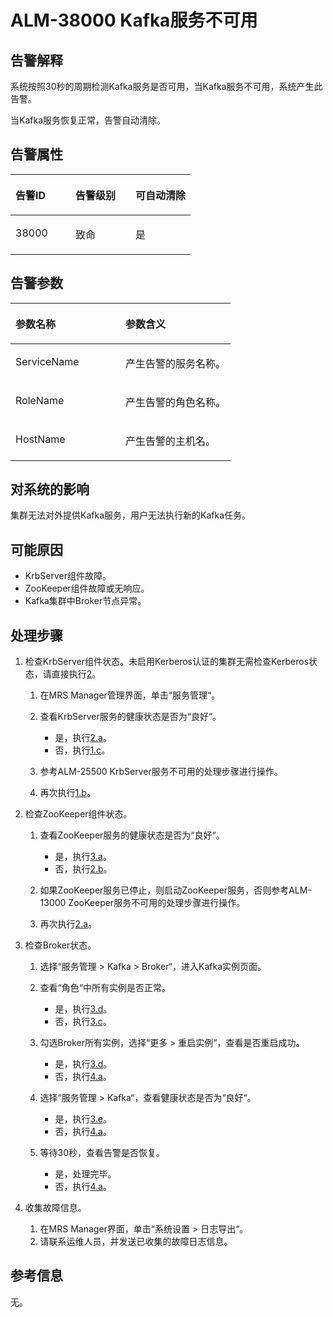 # ALM-38000 Kafka服务不可用<a name="ZH-CN_TOPIC_0174499380"></a>

## 告警解释<a name="zh-cn_topic_0093195079_zh-cn_topic_0053790969_section19665522175625"></a>

系统按照30秒的周期检测Kafka服务是否可用，当Kafka服务不可用，系统产生此告警。

当Kafka服务恢复正常，告警自动清除。

## 告警属性<a name="zh-cn_topic_0093195079_zh-cn_topic_0053790969_section42254989175625"></a>

<a name="zh-cn_topic_0093195079_zh-cn_topic_0053790969_table102091175625"></a>
<table><thead align="left"><tr id="zh-cn_topic_0093195079_zh-cn_topic_0053790969_row31905194175625"><th class="cellrowborder" valign="top" width="33.33333333333333%" id="mcps1.1.4.1.1"><p id="zh-cn_topic_0093195079_zh-cn_topic_0053790969_p34183898175625"><a name="zh-cn_topic_0093195079_zh-cn_topic_0053790969_p34183898175625"></a><a name="zh-cn_topic_0093195079_zh-cn_topic_0053790969_p34183898175625"></a><strong id="zh-cn_topic_0093195079_zh-cn_topic_0053790969_b39219631175625"><a name="zh-cn_topic_0093195079_zh-cn_topic_0053790969_b39219631175625"></a><a name="zh-cn_topic_0093195079_zh-cn_topic_0053790969_b39219631175625"></a>告警ID</strong></p>
</th>
<th class="cellrowborder" valign="top" width="33.33333333333333%" id="mcps1.1.4.1.2"><p id="zh-cn_topic_0093195079_zh-cn_topic_0053790969_p22673543175625"><a name="zh-cn_topic_0093195079_zh-cn_topic_0053790969_p22673543175625"></a><a name="zh-cn_topic_0093195079_zh-cn_topic_0053790969_p22673543175625"></a><strong id="zh-cn_topic_0093195079_zh-cn_topic_0053790969_b2735300175625"><a name="zh-cn_topic_0093195079_zh-cn_topic_0053790969_b2735300175625"></a><a name="zh-cn_topic_0093195079_zh-cn_topic_0053790969_b2735300175625"></a>告警级别</strong></p>
</th>
<th class="cellrowborder" valign="top" width="33.33333333333333%" id="mcps1.1.4.1.3"><p id="zh-cn_topic_0093195079_zh-cn_topic_0053790969_p20232782175625"><a name="zh-cn_topic_0093195079_zh-cn_topic_0053790969_p20232782175625"></a><a name="zh-cn_topic_0093195079_zh-cn_topic_0053790969_p20232782175625"></a><strong id="zh-cn_topic_0093195079_zh-cn_topic_0053790969_b47877317175625"><a name="zh-cn_topic_0093195079_zh-cn_topic_0053790969_b47877317175625"></a><a name="zh-cn_topic_0093195079_zh-cn_topic_0053790969_b47877317175625"></a>可自动清除</strong></p>
</th>
</tr>
</thead>
<tbody><tr id="zh-cn_topic_0093195079_zh-cn_topic_0053790969_row52857467175625"><td class="cellrowborder" valign="top" width="33.33333333333333%" headers="mcps1.1.4.1.1 "><p id="zh-cn_topic_0093195079_zh-cn_topic_0053790969_p35937536181151"><a name="zh-cn_topic_0093195079_zh-cn_topic_0053790969_p35937536181151"></a><a name="zh-cn_topic_0093195079_zh-cn_topic_0053790969_p35937536181151"></a>38000</p>
</td>
<td class="cellrowborder" valign="top" width="33.33333333333333%" headers="mcps1.1.4.1.2 "><p id="zh-cn_topic_0093195079_zh-cn_topic_0053790969_p25259281181151"><a name="zh-cn_topic_0093195079_zh-cn_topic_0053790969_p25259281181151"></a><a name="zh-cn_topic_0093195079_zh-cn_topic_0053790969_p25259281181151"></a>致命</p>
</td>
<td class="cellrowborder" valign="top" width="33.33333333333333%" headers="mcps1.1.4.1.3 "><p id="zh-cn_topic_0093195079_zh-cn_topic_0053790969_p32735912181151"><a name="zh-cn_topic_0093195079_zh-cn_topic_0053790969_p32735912181151"></a><a name="zh-cn_topic_0093195079_zh-cn_topic_0053790969_p32735912181151"></a>是</p>
</td>
</tr>
</tbody>
</table>

## 告警参数<a name="zh-cn_topic_0093195079_zh-cn_topic_0053790969_section27218191175625"></a>

<a name="zh-cn_topic_0093195079_zh-cn_topic_0053790969_table57189892175625"></a>
<table><thead align="left"><tr id="zh-cn_topic_0093195079_zh-cn_topic_0053790969_row20832688175625"><th class="cellrowborder" valign="top" width="50%" id="mcps1.1.3.1.1"><p id="zh-cn_topic_0093195079_zh-cn_topic_0053790969_p9726186175625"><a name="zh-cn_topic_0093195079_zh-cn_topic_0053790969_p9726186175625"></a><a name="zh-cn_topic_0093195079_zh-cn_topic_0053790969_p9726186175625"></a><strong id="zh-cn_topic_0093195079_zh-cn_topic_0053790969_b20426813175625"><a name="zh-cn_topic_0093195079_zh-cn_topic_0053790969_b20426813175625"></a><a name="zh-cn_topic_0093195079_zh-cn_topic_0053790969_b20426813175625"></a>参数名称</strong></p>
</th>
<th class="cellrowborder" valign="top" width="50%" id="mcps1.1.3.1.2"><p id="zh-cn_topic_0093195079_zh-cn_topic_0053790969_p43959148175625"><a name="zh-cn_topic_0093195079_zh-cn_topic_0053790969_p43959148175625"></a><a name="zh-cn_topic_0093195079_zh-cn_topic_0053790969_p43959148175625"></a><strong id="zh-cn_topic_0093195079_zh-cn_topic_0053790969_b60088019175625"><a name="zh-cn_topic_0093195079_zh-cn_topic_0053790969_b60088019175625"></a><a name="zh-cn_topic_0093195079_zh-cn_topic_0053790969_b60088019175625"></a>参数含义</strong></p>
</th>
</tr>
</thead>
<tbody><tr id="zh-cn_topic_0093195079_zh-cn_topic_0053790969_row35291346175625"><td class="cellrowborder" valign="top" width="50%" headers="mcps1.1.3.1.1 "><p id="zh-cn_topic_0093195079_zh-cn_topic_0053790969_p8637281181159"><a name="zh-cn_topic_0093195079_zh-cn_topic_0053790969_p8637281181159"></a><a name="zh-cn_topic_0093195079_zh-cn_topic_0053790969_p8637281181159"></a>ServiceName</p>
</td>
<td class="cellrowborder" valign="top" width="50%" headers="mcps1.1.3.1.2 "><p id="zh-cn_topic_0093195079_zh-cn_topic_0053790969_p28531188181159"><a name="zh-cn_topic_0093195079_zh-cn_topic_0053790969_p28531188181159"></a><a name="zh-cn_topic_0093195079_zh-cn_topic_0053790969_p28531188181159"></a>产生告警的服务名称。</p>
</td>
</tr>
<tr id="zh-cn_topic_0093195079_zh-cn_topic_0053790969_row54265439175625"><td class="cellrowborder" valign="top" width="50%" headers="mcps1.1.3.1.1 "><p id="zh-cn_topic_0093195079_zh-cn_topic_0053790969_p62597248181159"><a name="zh-cn_topic_0093195079_zh-cn_topic_0053790969_p62597248181159"></a><a name="zh-cn_topic_0093195079_zh-cn_topic_0053790969_p62597248181159"></a>RoleName</p>
</td>
<td class="cellrowborder" valign="top" width="50%" headers="mcps1.1.3.1.2 "><p id="zh-cn_topic_0093195079_zh-cn_topic_0053790969_p37212310181159"><a name="zh-cn_topic_0093195079_zh-cn_topic_0053790969_p37212310181159"></a><a name="zh-cn_topic_0093195079_zh-cn_topic_0053790969_p37212310181159"></a>产生告警的角色名称。</p>
</td>
</tr>
<tr id="zh-cn_topic_0093195079_zh-cn_topic_0053790969_row5894265175625"><td class="cellrowborder" valign="top" width="50%" headers="mcps1.1.3.1.1 "><p id="zh-cn_topic_0093195079_zh-cn_topic_0053790969_p15793618181159"><a name="zh-cn_topic_0093195079_zh-cn_topic_0053790969_p15793618181159"></a><a name="zh-cn_topic_0093195079_zh-cn_topic_0053790969_p15793618181159"></a>HostName</p>
</td>
<td class="cellrowborder" valign="top" width="50%" headers="mcps1.1.3.1.2 "><p id="zh-cn_topic_0093195079_zh-cn_topic_0053790969_p4214711181159"><a name="zh-cn_topic_0093195079_zh-cn_topic_0053790969_p4214711181159"></a><a name="zh-cn_topic_0093195079_zh-cn_topic_0053790969_p4214711181159"></a>产生告警的主机名。</p>
</td>
</tr>
</tbody>
</table>

## 对系统的影响<a name="zh-cn_topic_0093195079_zh-cn_topic_0053790969_section23922301175625"></a>

集群无法对外提供Kafka服务，用户无法执行新的Kafka任务。

## 可能原因<a name="zh-cn_topic_0093195079_zh-cn_topic_0053790969_section58162349175625"></a>

-   KrbServer组件故障。
-   ZooKeeper组件故障或无响应。
-   Kafka集群中Broker节点异常。

## 处理步骤<a name="zh-cn_topic_0093195079_zh-cn_topic_0053790969_section51182191175625"></a>

1.  检查KrbServer组件状态。未启用Kerberos认证的集群无需检查Kerberos状态，请直接执行[2](#zh-cn_topic_0093195079_zh-cn_topic_0053790969_li21507667181241)。
    1.  在MRS Manager管理界面，单击“服务管理“。
    2.  <a name="zh-cn_topic_0093195079_zh-cn_topic_0053790969_li1071286918299"></a>查看KrbServer服务的健康状态是否为“良好“。
        -   是，执行[2.a](#zh-cn_topic_0093195079_zh-cn_topic_0053790969_li22712539182948)。
        -   否，执行[1.c](#zh-cn_topic_0093195079_zh-cn_topic_0053790969_li50060872182922)。

    3.  <a name="zh-cn_topic_0093195079_zh-cn_topic_0053790969_li50060872182922"></a>参考ALM-25500 KrbServer服务不可用的处理步骤进行操作。
    4.  再次执行[1.b](#zh-cn_topic_0093195079_zh-cn_topic_0053790969_li1071286918299)。

2.  <a name="zh-cn_topic_0093195079_zh-cn_topic_0053790969_li21507667181241"></a>检查ZooKeeper组件状态。
    1.  <a name="zh-cn_topic_0093195079_zh-cn_topic_0053790969_li22712539182948"></a>查看ZooKeeper服务的健康状态是否为“良好“。
        -   是，执行[3.a](#zh-cn_topic_0093195079_zh-cn_topic_0053790969_li6551802183028)。
        -   否，执行[2.b](#zh-cn_topic_0093195079_zh-cn_topic_0053790969_li35295745182948)。

    2.  <a name="zh-cn_topic_0093195079_zh-cn_topic_0053790969_li35295745182948"></a>如果ZooKeeper服务已停止，则启动ZooKeeper服务，否则参考ALM-13000 ZooKeeper服务不可用的处理步骤进行操作。
    3.  再次执行[2.a](#zh-cn_topic_0093195079_zh-cn_topic_0053790969_li22712539182948)。

3.  检查Broker状态。
    1.  <a name="zh-cn_topic_0093195079_zh-cn_topic_0053790969_li6551802183028"></a>选择“服务管理 \> Kafka \> Broker“，进入Kafka实例页面。
    2.  查看“角色“中所有实例是否正常。
        -   是，执行[3.d](#zh-cn_topic_0093195079_zh-cn_topic_0053790969_li54013684183028)。
        -   否，执行[3.c](#zh-cn_topic_0093195079_zh-cn_topic_0053790969_li7614495183028)。

    3.  <a name="zh-cn_topic_0093195079_zh-cn_topic_0053790969_li7614495183028"></a>勾选Broker所有实例，选择“更多 \> 重启实例“，查看是否重启成功。
        -   是，执行[3.d](#zh-cn_topic_0093195079_zh-cn_topic_0053790969_li54013684183028)。
        -   否，执行[4.a](#zh-cn_topic_0093195079_zh-cn_topic_0053790969_li11650976182849)。

    4.  <a name="zh-cn_topic_0093195079_zh-cn_topic_0053790969_li54013684183028"></a>选择“服务管理 \> Kafka“，查看健康状态是否为“良好“。
        -   是，执行[3.e](#zh-cn_topic_0093195079_zh-cn_topic_0053790969_li11571314183028)。
        -   否，执行[4.a](#zh-cn_topic_0093195079_zh-cn_topic_0053790969_li11650976182849)。

    5.  <a name="zh-cn_topic_0093195079_zh-cn_topic_0053790969_li11571314183028"></a>等待30秒，查看告警是否恢复。
        -   是，处理完毕。
        -   否，执行[4.a](#zh-cn_topic_0093195079_zh-cn_topic_0053790969_li11650976182849)。

4.  收集故障信息。
    1.  <a name="zh-cn_topic_0093195079_zh-cn_topic_0053790969_li11650976182849"></a>在MRS Manager界面，单击“系统设置 \> 日志导出“。
    2.  请联系运维人员，并发送已收集的故障日志信息。


## 参考信息<a name="zh-cn_topic_0093195079_zh-cn_topic_0053790969_section20269844175625"></a>

无。

